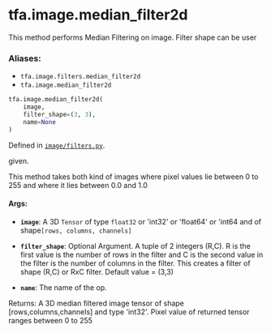 <div itemscope itemtype="http://developers.google.com/ReferenceObject">
<meta itemprop="name" content="tfa.image.median_filter2d" />
<meta itemprop="path" content="Stable" />
</div>

# tfa.image.median_filter2d

This method performs Median Filtering on image. Filter shape can be user

### Aliases:

* `tfa.image.filters.median_filter2d`
* `tfa.image.median_filter2d`

``` python
tfa.image.median_filter2d(
    image,
    filter_shape=(3, 3),
    name=None
)
```



Defined in [`image/filters.py`](https://github.com/tensorflow/addons/tree/r0.3/tensorflow_addons/image/filters.py).

<!-- Placeholder for "Used in" -->
given.

This method takes both kind of images where pixel values lie between 0 to
255 and where it lies between 0.0 and 1.0
#### Args:

* <b>`image`</b>: A 3D `Tensor` of type `float32` or 'int32' or 'float64' or
           'int64 and of shape`[rows, columns, channels]`

* <b>`filter_shape`</b>: Optional Argument. A tuple of 2 integers (R,C).
           R is the first value is the number of rows in the filter and
           C is the second value in the filter is the number of columns
           in the filter. This creates a filter of shape (R,C) or RxC
           filter. Default value = (3,3)
* <b>`name`</b>: The name of the op.

 Returns:
     A 3D median filtered image tensor of shape [rows,columns,channels] and
     type 'int32'. Pixel value of returned tensor ranges between 0 to 255
